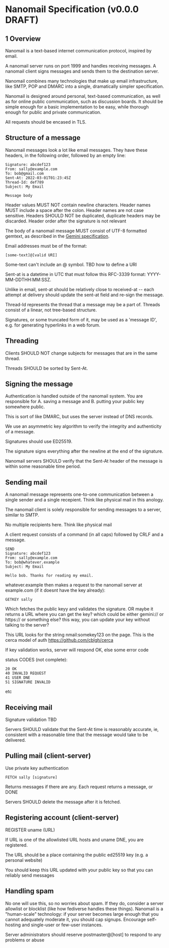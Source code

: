 Nanomail Specification (v0.0.0 DRAFT)
==============

1 Overview 
----------

Nanomail is a text-based internet communication protocol, inspired by email. 

A nanomail server runs on port 1999 and handles receiving messages. A nanomail
client signs messages and sends them to the destination server.

Nanomail combines many technologies that make up email infrastructure, like
SMTP, POP and DMARC into a single, dramatically simpler specification.

Nanomail is designed around personal, text-based communication, as well as for
online public communication, such as discussion boards. It should be simple
enough for a basic implementation to be easy, while thorough enough for public
and private communication.

All requests should be encased in TLS.

Structure of a message
---------------------

Nanomail messages look a lot like email messages. They have these
headers, in the following order, followed by an empty line:

```
Signature: abcdef123
From: sally@example.com
To: bob@gmail.com
Sent-At: 2022-03-01T01:23:45Z
Thread-Id: def789
Subject: My Email

Message body
```

Header values MUST NOT contain newline characters. Header names MUST include a
space after the colon. Header names are not case sensitive. Headers SHOULD NOT
be duplicated, duplicate headers may be discarded. Header order after the
signature is not relevant

The body of a nanomail message MUST consist of UTF-8 formatted gemtext, as
described in the  [Gemini specification](https://gemini.circumlunar.space/docs/specification.gmi).

Email addresses must be of the format:

```
[some-text]@[valid URI]
```

Some-text can't include an @ symbol. TBD how to define a URI

Sent-at is a datetime in UTC that must follow this RFC-3339 format:
YYYY-MM-DDTHH:MM:SSZ.

Unlike in email, sent-at should be relatively close to received-at -- each attempt at delivery should update the sent-at field and re-sign the message.

Thread-Id represents the thread that a message may be a part of. Threads
consist of a linear, not tree-based structure. 

Signatures, or some truncated form of it, may be used as a 'message ID', e.g.
for generating hyperlinks in a web forum.

Threading
----------

Clients SHOULD NOT change subjects for messages that are in the same thread.

Threads SHOULD be sorted by Sent-At.


Signing the message
------------------

Authentication is handled outside of the nanomail system. You are responsible for A. saving a message and B. putting your public key somewhere public.

This is sort of like DMARC, but uses the server instead of DNS records.

We use an asymmetric key algorithm to verify the integrity and
authenticity of a message.

Signatures should use ED25519.

The signature signs everything after the newline at the end of the signature.

Nanomail servers SHOULD verify that the Sent-At header of the message is within
some reasonable time period.

Sending mail 
------------

A nanomail message represents one-to-one communication between a single sender
and a single recepient. Think like physical mail in this anology.

The nanomail client is solely responsible for sending messages to a server, similar to SMTP.

No multiple recipients here. Think like physical mail

A client request consists of a command (in all caps) followed by CRLF and a message.

```
SEND
Signature: abcdef123
From: sally@example.com
To: bob@whatever.example
Subject: My Email

Hello bob. Thanks for reading my email.
```


whatever.example then makes a request to the nanomail server at example.com (if it doesnt have the key already):

```
GETKEY sally
```

Which fetches the public keyy and validates the signature. OR maybe it returns
a URL where you can get the key? which could be either gemini:// or https:// or
something else? this way, you can update your key without talking to the
server? 

This URL looks for the string nmail:somekey123 on the page. This is the cerca
model of auth https://github.com/cblgh/cerca

If key validation works, server will respond OK, else some error code

status CODES (not complete):
```
20 OK
40 INVALID REQUEST
41 USER DNE
51 SIGNATURE INVALID
```

etc

Receiving mail
-------------

Signature validation TBD

Servers SHOULD validate that the Sent-At time is reasonably accurate, ie,
consistent with a reasonable time that the message would take to be delivered.


Pulling mail (client-server)
---------------------------

Use private key authentication

```
FETCH sally [signature]
```

Returns messages if there are any. Each request returns a message, or DONE

Servers SHOULD delete the message after it is fetched.

Registering account (client-server)
-------------------

REGISTER uname (URL)

If URL is one of the allowlisted URL hosts and uname DNE, you are registered. 

The URL should be a place containing the public ed25519 key (e.g. a personal website)

You should keep this URL updated with your public key so that you can reliably send messages

Handling spam
-------------

No one will use this, so no worries about spam. If they do, consider a server
allowlist or blocklist (like how fediverse handles these things). Nanomail is a
"human-scale" technology: if your server becomes large enough that you cannot
adequately moderate it, you should cap signups. Encourage self-hosting and
single-user or few-user instances.

Server administrators should reserve postmaster@[host] to respond to any problems or abuse
